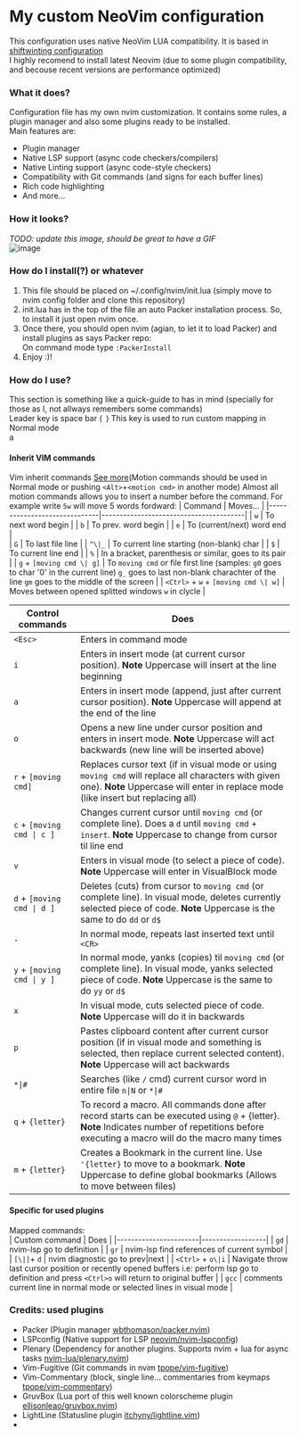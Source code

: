 # My custom NeoVim configuration   
This configuration uses native NeoVim LUA compatibility. It is based in [shiftwinting configuration](https://github.com/shiftwinting/defaults.nvim)  
I highly recomend to install latest Neovim (due to some plugin compatibility, and becouse recent versions are performance optimized)   
    
### What it does?
Configuration file has my own nvim customization. It contains some rules, a plugin manager and also some plugins ready to be installed.  
Main features are:   
 - Plugin manager  
 - Native LSP support (async code checkers/compilers)   
 - Native Linting support (async code-style checkers)  
 - Compatibility with Git commands (and signs for each buffer lines)  
 - Rich code highlighting   
 - And more...   

### How it looks?
_TODO: update this image, should be great to have a GIF_   
![image](https://user-images.githubusercontent.com/5487555/139299081-a65cdc0b-261c-4412-a04a-cec806bc45e9.png)
    
### How do I install(?) or whatever   
 1. This file should be placed on ~/.config/nvim/init.lua (simply move to nvim config folder and clone this repository)   
 2. init.lua has in the top of the file an auto Packer installation process. So, to install it just open nvim once.
 3. Once there, you should open nvim (agian, to let it to load Packer) and install plugins as says Packer repo:   
    On command mode type `:PackerInstall`   
 5. Enjoy :)!    
    
### How do I use?   
This section is something like a quick-guide to has in mind (specially for those as I, not allways remembers some commands)    
Leader key is space bar (` `) This key is used to run custom mapping in Normal mode      
 				a   
#### Inherit VIM commands   
Vim inherit commands [See more](https://neovim.io/doc/user/motion.html)(Motion commands should be used in Normal mode or pushing `<Alt>`+`<motion cmd>` in another mode)
Almost all motion commands allows you to insert a number before the command. For example write `5w` will move 5 words fordward:
| Command                      | Moves...                               |
|------------------------------|----------------------------------------|
| `w`                          | To next word begin                     |
| `b`                          | To prev. word begin                    |
| `e`                          | To (current/next) word end             |  
| `G`                          | To last file line                      |
| `^\|_`                          | To current line starting (non-blank) char |
| `$`                          | To current line end                    |
| `%`                          | In a bracket, parenthesis or similar, goes to its pair |
| `g` + `[moving cmd \| g]`    | To `moving cmd` or file first line (samples: `g0` goes to char '0' in the current line) `g_` goes to last non-blank charachter of the line `gm` goes to the middle of the screen |
| `<Ctrl>` + `w` + `[moving cmd \| w]` | Moves between opened splitted windows `w` in clycle |
       
| Control commands              | Does                                                     |  
|-------------------------------|----------------------------------------------------------|  
| `<Esc>`                       | Enters in command mode                                   |  
| `i`                           | Enters in insert mode (at current cursor position). **Note** Uppercase will insert at the line beginning |  
| `a`                           | Enters in insert mode (append, just after current cursor position). **Note** Uppercase will append at the end of the line |  
| `o`                           | Opens a new line under cursor position and enters in insert mode. **Note** Uppercase will act backwards (new line will be inserted above) |
| `r` + `[moving cmd]`			| Replaces cursor text (if in visual mode or using `moving cmd` will replace all characters with given one). **Note** Uppercase will enter in replace mode (like insert but replacing all) |
| `c` + `[moving cmd \| c ]`    | Changes current cursor until `moving cmd` (or complete line). Does a `d` until `moving cmd` + `insert`. **Note** Uppercase to change from cursor til line end |
| `v`                           | Enters in visual mode (to select a piece of code). **Note** Uppercase will enter in VisualBlock mode |  
| `d` + `[moving cmd \| d ]`    | Deletes (cuts) from cursor to `moving cmd` (or complete line). In visual mode, deletes currently selected piece of code. **Note** Uppercase is the same to do `dd` or `d$` |   
| `.` 							| In normal mode, repeats last inserted text until `<CR>` |   
| `y` + `[moving cmd \| y ]` 	| In normal mode, yanks (copies) til `moving cmd` (or complete line). In visual mode, yanks selected piece of code. **Note** Uppercase is the same to do `yy` or `d$` |  
| `x`                        	| In visual mode, cuts selected piece of code. **Note** Uppercase will do it in backwards |  
| `p`                        	| Pastes clipboard content after current cursor position (if in visual mode and something is selected, then replace current selected content). **Note** Uppercase will act backwards |  
| `*\|#`                     	| Searches (like `/` cmd) current cursor word in entire file `n\|N` or `*\|#` |   
| `q` + `{letter}` 				| To record a macro. All commands done after record starts can be executed using `@` + {letter}. **Note** Indicates number of repetitions before executing a macro will do the macro many times |  
| `m` + `{letter}` 				| Creates a Bookmark in the current line. Use `'{letter}` to move to a bookmark. **Note** Uppercase to define global bookmarks (Allows to move between files) |     
   
#### Specific for used plugins    
Mapped commands:     
| Custom command      	| Does             |
|-----------------------|------------------|
| `gd` 					| nvim-lsp go to definition |
| `gr` 					| nvim-lsp find references of current symbol |
| `[\|]`+ `d`			| nvim diagnostic go to prev\|next |
| `<Ctrl>` + `o\|i` 	| Navigate throw last cursor position or recently opened buffers i.e: perform lsp go to definition and press `<Ctrl>o` will return to original buffer |
| `gcc` 				| comments current line in normal mode or selected lines in visual mode |
      
### Credits: used plugins
 - Packer (Plugin manager [wbthomason/packer.nvim](https://github.com/wbthomason/packer.nvim))  
 - LSPconfig (Native support for LSP [neovim/nvim-lspconfig](https://github.com/neovim/nvim-lspconfig))
 - Plenary (Dependency for another plugins. Supports nvim + lua for async tasks [nvim-lua/plenary.nvim](https://github.com/nvim-lua/plenary.nvim))
 - Vim-Fugitive (Git commands in nvim [tpope/vim-fugitive](https://github.com/tpope/vim-fugitive))
 - Vim-Commentary (block, single line... commentaries from keymaps [tpope/vim-commentary](https://github.com/tpope/vim-commentary))
 - GruvBox (Lua port of this well known colorscheme plugin [ellisonleao/gruvbox.nvim](https://github.com/ellisonleao/gruvbox.nvim))
 - LightLine (Statusline plugin [itchyny/lightline.vim](https://github.com/itchyny/lightline.vim))
 - <Under construction... there are more plugins but not all of them are in this section>    
       

